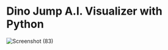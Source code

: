 # Dino Jump A.I. Visualizer with Python

![Screenshot (83)](https://user-images.githubusercontent.com/84197552/226423831-6973fb9d-4a92-49c6-9dcf-2b45294832d6.png)
